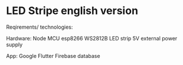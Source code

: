 # LED Stripe english version

Reqirements/ technologies:

Hardware:
Node MCU esp8266
WS2812B LED strip
5V external power supply

App:
Google Flutter
Firebase database

 
